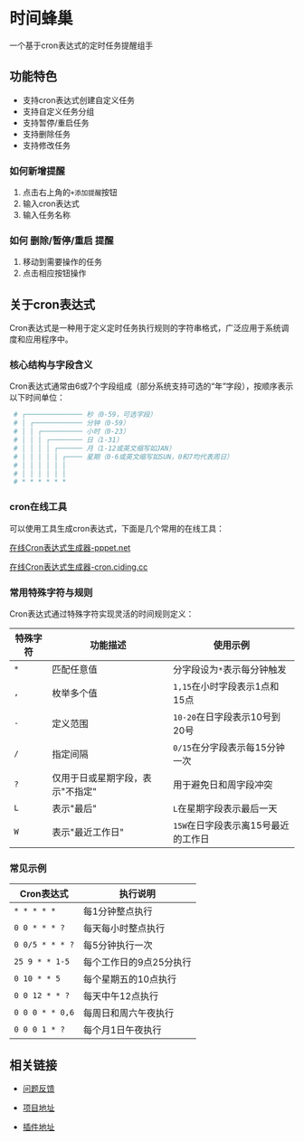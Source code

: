 # 时间蜂巢  
 一个基于cron表达式的定时任务提醒组手

## 功能特色
- 支持cron表达式创建自定义任务
- 支持自定义任务分组
- 支持暂停/重启任务
- 支持删除任务
- 支持修改任务

### 如何新增提醒
1. 点击右上角的`+添加提醒`按钮
2. 输入cron表达式
3. 输入任务名称

### 如何 删除/暂停/重启 提醒
1. 移动到需要操作的任务
2. 点击相应按钮操作


## 关于cron表达式
‌Cron表达式是一种用于定义定时任务执行规则的字符串格式，广泛应用于系统调度和应用程序中。

### 核心结构与字段含义
Cron表达式通常由6或7个字段组成（部分系统支持可选的“年”字段），按顺序表示以下时间单位：

``` bash
 # ┌────────────── ‌秒‌（0-59，可选字段）
 # │ ┌──────────── ‌分钟‌（0-59）
 # │ │ ┌────────── ‌小时‌（0-23）
 # │ │ │ ┌──────── ‌日‌（1-31）
 # │ │ │ │ ┌────── ‌月‌（1-12或英文缩写如JAN）
 # │ │ │ │ │ ┌──── ‌星期‌（0-6或英文缩写如SUN，0和7均代表周日）
 # │ │ │ │ │ │
 # │ │ │ │ │ │
 # * * * * * *
```
### cron在线工具
可以使用工具生成cron表达式，下面是几个常用的在线工具：

‌[在线Cron表达式生成器-pppet.net](https://www.pppet.net/)

‌[在线Cron表达式生成器-cron.ciding.cc](https://cron.ciding.cc/)

### 常用特殊字符与规则
Cron表达式通过特殊字符实现灵活的时间规则定义：

| 特殊字符 | 功能描述 | 使用示例 |
|---------|---------|---------|
| `*` | 匹配任意值 | 分字段设为`*`表示每分钟触发 |
| `,` | 枚举多个值 | `1,15`在小时字段表示1点和15点 |
| `-` | 定义范围 | `10-20`在日字段表示10号到20号 |
| `/` | 指定间隔 | `0/15`在分字段表示每15分钟一次 |
| `?` | 仅用于日或星期字段，表示"不指定" | 用于避免日和周字段冲突 |
| `L` | 表示"最后" | `L`在星期字段表示最后一天 |
| `W` | 表示"最近工作日" | `15W`在日字段表示离15号最近的工作日 |

### 常见示例
| Cron表达式 | 执行说明 |
|-----------|---------|
| `* * * * *` | 每1分钟整点执行 |
| `0 0 * * * ?` | 每天每小时整点执行 |
| `0 0/5 * * * ?` | 每5分钟执行一次 |
| `25 9 * * 1-5` | 每个工作日的9点25分执行 |
| `0 10 * * 5` | 每个星期五的10点执行 |
| `0 0 12 * * ?` | 每天中午12点执行 |
| `0 0 0 * * 0,6` | 每周日和周六午夜执行 |
| `0 0 0 1 * ?` | 每个月1日午夜执行 |

## 相关链接
- [问题反馈](https://github.com/stack-stark/timehive/issues)

- [项目地址](https://github.com/stack-stark/timehive.git)

- [插件地址](https://marketplace.visualstudio.com/items?itemName=stack-stark-code.timehive)
